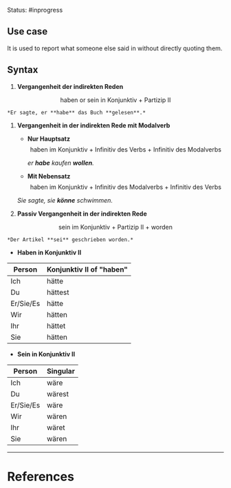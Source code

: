 Status: #inprogress 
## Use case
It is used to report what someone else said in without directly quoting them. 

## Syntax 
1. **Vergangenheit der indirekten Reden**
	
$$
\text{haben or sein in Konjunktiv + Partizip II}
$$

	*Er sagte, er **habe** das Buch **gelesen**.*
1. **Vergangenheit in der indirekten Rede mit Modalverb**	
	- **Nur Hauptsatz**
$$
\text{haben im Konjunktiv + Infinitiv des Verbs + Infinitiv des Modalverbs }
$$

		*er **habe** kaufen **wollen**.*
	- **Mit Nebensatz**
$$
\text{haben im Konjunktiv + Infinitiv des Modalverbs  + Infinitiv des Verbs}
$$

	*Sie sagte, sie **könne** schwimmen.*
3. **Passiv Vergangenheit in der indirekten Rede**
	
$$
\text{sein im Konjunktiv + Partizip II + worden}
$$

	*Der Artikel **sei** geschrieben worden.*
- **Haben in Konjunktiv II**

| Person           | Konjunktiv II of "haben" |
|------------------|--------------------------|
| Ich              | hätte                    |
| Du               | hättest                  |
| Er/Sie/Es        | hätte                    |
| Wir              | hätten                   |
| Ihr              | hättet                   |
| Sie              | hätten                   |

- **Sein in Konjunktiv II**

| Person           | Singular                |
|------------------|-------------------------|
| Ich              | wäre                    | 
| Du               | wärest                  |
| Er/Sie/Es        | wäre                    | 
| Wir              | wären                   | 
| Ihr              | wäret                   | 
| Sie              | wären                   | 


---
# References
